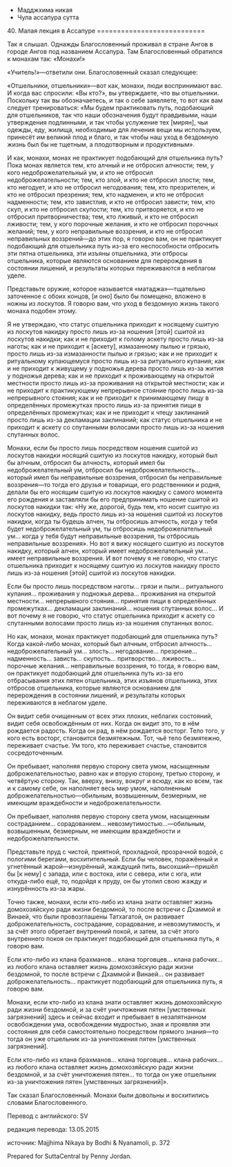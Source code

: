 









* Мадджхима никая
* Чула ассапура сутта


40\. Малая лекция в Ассапуре
\=\=\=\=\=\=\=\=\=\=\=\=\=\=\=\=\=\=\=\=\=\=\=\=\=\=\=



Так я слышал\. Однажды Благословенный проживал в стране Ангов в городе Ангов под названием Ассапура\. Там Благословенный обратился к монахам так: «Монахи\!»


«Учитель\!»—ответили они\. Благословенный сказал следующее:


«Отшельники, отшельники»—вот как, монахи, люди воспринимают вас\. И когда вас спросили: «Вы кто?», вы утверждаете, что вы отшельники\. Поскольку так вы обозначаетесь, и так о себе заявляете, то вот как вам следует тренироваться: «Мы будем практиковать путь, подобающий для отшельников, так что наши обозначения будут правдивыми, наши утверждения подлинными, и так чтобы услужение тех \[мирян\], чьи одежды, еду, жилища, необходимые для лечения вещи мы используем, принесёт им великий плод и благо, и так чтобы наш уход в бездомную жизнь был бы не тщетным, а плодотворным и продуктивным»\.


И как, монахи, монах не практикует подобающий для отшельника путь? Пока монах является тем, кто алчный и не отбросил алчности; тем, у кого недоброжелательный ум, и кто не отбросил недоброжелательности; тем, кто злой, и кто не отбросил злости; тем, кто негодует, и кто не отбросил негодования; тем, кто презрителен, и кто не отбросил презрения; тем, кто надменен, и кто не отбросил надменности; тем, кто завистлив, и кто не отбросил зависти; тем, кто скуп, и кто не отбросил скупости; тем, кто притворяется, и кто не отбросил притворничества; тем, кто лживый, и кто не отбросил лживости; тем, у кого порочные желания, и кто не отбросил порочных желаний; тем, у кого неправильные воззрения, и кто не отбросил неправильных воззрений—до этих пор, я говорю вам, он не практикует подобающий для отшельника путь из\-за его неспособности отбросить эти пятна отшельника, эти изъяны отшельника, эти отбросы отшельника, которые являются основанием для перерождения в состоянии лишений, и результаты которых переживаются в неблагом уделе\.


Представьте оружие, которое называется «матаджа»—тщательно заточенное с обоих концов, \[и оно\] было бы помещено, вложено в ножны из лоскутов\. Я говорю вам, что уход в бездомную жизнь такого монаха подобен этому\.


Я не утверждаю, что статус отшельника приходит к носящему сшитую из лоскутов накидку просто лишь из\-за ношения \[этой\] сшитой из лоскутов накидки; как и не приходит к голому аскету просто лишь из\-за наготы; как и не приходит к \[аскету\], измазанному пылью и грязью, просто лишь из\-за измазанности пылью и грязью; как и не приходит к ритуальному купающемуся просто лишь из\-за ритуального купания; как и не приходит к живущему у подножья дерева просто лишь из\-за жития у подножья дерева; как и не приходит к проживающему на открытой местности просто лишь из\-за проживания на открытой местности; как и не приходит к практикующему непрерывное стояние просто лишь из\-за непрерывного стояния; как и не приходит к принимающему пищу в определённых промежутках просто лишь из\-за принятия пищи в определённых промежутках; как и не приходит к чтецу заклинаний просто лишь из\-за декламации заклинаний; как статус отшельника и не приходит к аскету со спутанными волосами просто лишь из\-за ношения спутанных волос\.


Монахи, если бы просто лишь посредством ношения сшитой из лоскутов накидки носящий сшитую из лоскутов накидку, который был бы алчным, отбросил бы алчность, который имел бы недоброжелательный ум, отбросил бы недоброжелательность… который имел бы неправильные воззрения, отбросил бы неправильные воззрения—то тогда его друзья и товарищи, его родственники и родня, делали бы его носящим сшитую из лоскутов накидку с самого момента его рождения и заставляли бы его предпринимать ношение сшитой из лоскутов накидки так: «Ну же, дорогой, будь тем, кто носит сшитую из лоскутов накидку, ведь просто лишь из\-за ношения сшитой из лоскутов накидки, когда ты будешь алчен, ты отбросишь алчность, когда у тебя будет недоброжелательный ум, ты отбросишь недоброжелательный ум… когда у тебя будут неправильные воззрения, ты отбросишь неправильные воззрения»\. Но вот я вижу носящего сшитую из лоскутов накидку, который алчен, который имеет недоброжелательный ум… имеет неправильные воззрения\. И вот почему я не говорю, что статус отшельника приходит к носящему сшитую из лоскутов накидку просто лишь из\-за ношения \[этой\] сшитой из лоскутов накидки\.


Если бы просто лишь посредством наготы… грязи и пыли… ритуального купания… проживания у подножья дерева… проживания на открытой местности… непрерывного стояния… принятия пищи в определённых промежутках… декламации заклинаний… ношения спутанных волос… И вот почему я не говорю, что статус отшельника приходит к аскету со спутанными волосами просто лишь из\-за ношения спутанных волос\.


Но как, монахи, монах практикует подобающий для отшельника путь? Когда какой\-либо монах, который был алчным, отбросил алчность… недоброжелательный ум… злость… негодование… презрение… надменность… зависть… скупость… притворство… лживость… порочные желания… неправильные воззрения, то тогда, я говорю вам, он практикует подобающий для отшельника путь из\-за его отбрасывания этих пятен отшельника, этих изъянов отшельника, этих отбросов отшельника, которые являются основанием для перерождения в состоянии лишений, и результаты которых переживаются в неблагом уделе\.


Он видит себя очищенным от всех этих плохих, неблагих состояний, видит себя освобождённым от них\. Когда он видит это, то в нём рождается радость\. Когда он рад, в нём рождается восторг\. Тело того, у кого есть восторг, становится безмятежным\. Тот, чьё тело безмятежно, переживает счастье\. Ум того, кто переживает счастье, становится сосредоточенным\.


Он пребывает, наполняя первую сторону света умом, насыщенным доброжелательностью, равно как и вторую сторону, третью сторону, и четвёртую сторону\. Так, вверху, внизу, вокруг и всюду, как ко всем, так и к самому себе, он наполняет весь мир умом, наполненным доброжелательностью—обильным, возвышенным, безмерным, не имеющим враждебности и недоброжелательности\.


Он пребывает, наполняя первую сторону света умом, насыщенным состраданием… сорадованием… невозмутимостью…—обильным, возвышенным, безмерным, не имеющим враждебности и недоброжелательности\.


Представьте пруд с чистой, приятной, прохладной, прозрачной водой, с пологими берегами, восхитительный\. Если бы человек, поражённый и угнетённый жарой—изнурённый, жаждущий пить, высохший—пришёл бы \[к нему\] с запада, или с востока, или с севера, или с юга, или откуда\-либо ещё, то, подойдя к пруду, он бы утолил свою жажду и изнурённость из\-за жары\.


Точно также, монахи, если кто\-либо из клана знати оставляет жизнь домохозяйскую ради жизни бездомной, то после встречи с Дхаммой и Винаей, что были провозглашены Татхагатой, он развивает доброжелательность, сострадание, сорадование, и невозмутимость, и за счёт этого обретает внутренний покой, и затем, за счёт этого внутреннего покоя он практикует подобающий для отшельника путь, я говорю вам\.


Если кто\-либо из клана брахманов… клана торговцев… клана рабочих… из любого клана оставляет жизнь домохозяйскую ради жизни бездомной, то после встречи с Дхаммой и Винаей… он развивает доброжелательность… практикует подобающий для отшельника путь, я говорю вам\.


Монахи, если кто\-либо из клана знати оставляет жизнь домохозяйскую ради жизни бездомной, и за счёт уничтожения пятен \[умственных загрязнений\] здесь и сейчас входит и пребывает в незапятнанном освобождении ума, освобождении мудростью, зная и проявляя эти состояния для себя самостоятельно посредством прямого знания—то тогда он уже отшельник из\-за уничтожения пятен \[умственных загрязнений\]\.


Если кто\-либо из клана брахманов… клана торговцев… клана рабочих… из любого клана оставляет жизнь домохозяйскую ради жизни бездомной, и за счёт уничтожения пятен… то тогда он уже отшельник из\-за уничтожения пятен \[умственных загрязнений\]»\.


Так сказал Благословенный\. Монахи были довольны и восхитились словами Благословенного\.



Перевод с английского: SV


редакция перевода: 13\.05\.2015


источник: Majjhima Nikaya by Bodhi & Nyanamoli, p\. 372


Prepared for SuttaCentral by Penny Jordan\.






